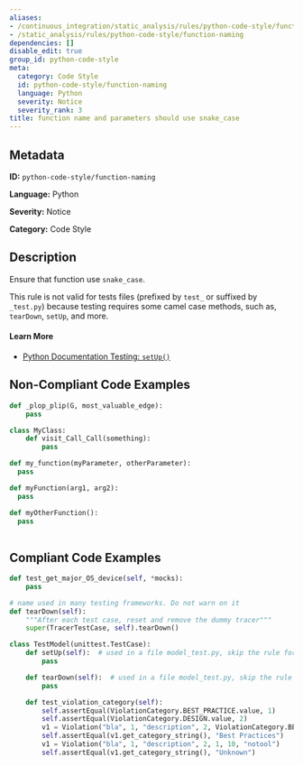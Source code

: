 ```yaml
---
aliases:
- /continuous_integration/static_analysis/rules/python-code-style/function-naming
- /static_analysis/rules/python-code-style/function-naming
dependencies: []
disable_edit: true
group_id: python-code-style
meta:
  category: Code Style
  id: python-code-style/function-naming
  language: Python
  severity: Notice
  severity_rank: 3
title: function name and parameters should use snake_case
---
```

<!--  SOURCED FROM https://github.com/DataDog/datadog-static-analyzer-rule-docs -->


## Metadata
**ID:** `python-code-style/function-naming`

**Language:** Python

**Severity:** Notice

**Category:** Code Style

## Description
Ensure that function use `snake_case`.

This rule is not valid for tests files (prefixed by `test_` or suffixed by `_test.py`) because testing requires some camel case methods, such as, `tearDown`, `setUp`, and more.

#### Learn More

 - [Python Documentation Testing: `setUp()`](https://docs.python.org/3/library/unittest.html#unittest.TestCase.setUp)

## Non-Compliant Code Examples
```python
def _plop_plip(G, most_valuable_edge):
    pass

class MyClass:
    def visit_Call_Call(something):
        pass
```

```python
def my_function(myParameter, otherParameter):
  pass
```

```python
def myFunction(arg1, arg2):
  pass

def myOtherFunction():
  pass
  
```

## Compliant Code Examples
```python
def test_get_major_OS_device(self, *mocks):
    pass
```

```python
# name used in many testing frameworks. Do not warn on it
def tearDown(self):
    """After each test case, reset and remove the dummy tracer"""
    super(TracerTestCase, self).tearDown()


```

```python
class TestModel(unittest.TestCase):
    def setUp(self):  # used in a file model_test.py, skip the rule for setUp and tearDown
        pass

    def tearDown(self):  # used in a file model_test.py, skip the rule for setUp and tearDown
        pass

    def test_violation_category(self):
        self.assertEqual(ViolationCategory.BEST_PRACTICE.value, 1)
        self.assertEqual(ViolationCategory.DESIGN.value, 2)
        v1 = Violation("bla", 1, "description", 2, ViolationCategory.BEST_PRACTICE, 10, "notool")
        self.assertEqual(v1.get_category_string(), "Best Practices")
        v1 = Violation("bla", 1, "description", 2, 1, 10, "notool")
        self.assertEqual(v1.get_category_string(), "Unknown")
```
